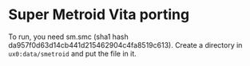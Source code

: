 # Super Metroid Vita porting

To run, you need sm.smc (sha1 hash da957f0d63d14cb441d215462904c4fa8519c613). Create a directory in <code>ux0:data/smetroid</code> and put the file in it.
